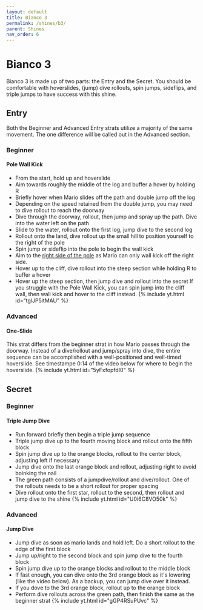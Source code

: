 ```yaml
---
layout: default 
title: Bianco 3
permalink: /shines/b3/
parent: Shines
nav_order: 6
---
```

# Bianco 3
Bianco 3 is made up of two parts: the Entry and the Secret. You should be comfortable with hoverslides, (jump) dive rollouts, spin jumps, sideflips, and triple jumps to have success with this shine.
## Entry
Both the Beginner and Advanced Entry strats utilize a majority of the same movement. The one difference will be called out in the Advanced section.
### Beginner
#### Pole Wall Kick
- From the start, hold up and hoverslide
- Aim towards roughly the middle of the log and buffer a hover by holding R
- Briefly hover when Mario slides off the path and double jump off the log
- Depending on the speed retained from the double jump, you may need to dive rollout to reach the doorway
- Dive through the doorway, rollout, then jump and spray up the path. Dive into the water left on the path
- Slide to the water, rollout onto the first log, jump dive to the second log
- Rollout onto the land, dive rollout up the small hill to position yourself to the right of the pole
- Spin jump or sideflip into the pole to begin the wall kick
- Aim to the [right side of the pole](https://cdn.discordapp.com/attachments/941086197885833266/1029200667119730708/unknown.png) as Mario can only wall kick off the right side.
- Hover up to the cliff, dive rollout into the steep section while holding R to buffer a hover
- Hover up the steep section, then jump dive and rollout into the secret
If you struggle with the Pole Wall Kick, you can spin jump into the cliff wall, then wall kick and hover to the cliff instead.
{% include yt.html id="tglJP5itMAU" %}
### Advanced
#### One-Slide
This strat differs from the beginner strat in how Mario passes through the doorway. Instead of a dive/rollout and jump/spray into dive, the entire sequence can be accomplished with a well-positioned and well-timed hoverslide. See timestampe 0:14 of the video below for where to begin the hoverslide.
{% include yt.html id="5yFxfopfdI0" %}
## Secret

### Beginner
#### Triple Jump Dive
- Run forward briefly then begin a triple jump sequence
- Triple jump dive up to the fourth moving block and rollout onto the fifth block
- Spin jump dive up to the orange blocks, rollout to the center block, adjusting left if necessary
- Jump dive onto the last orange block and rollout, adjusting right to avoid boinking the nail
- The green path consists of a jumpdive/rollout and dive/rollout. One of the rollouts needs to be a short rollout for proper spacing
- Dive rollout onto the first star, rollout to the second, then rollout and jump dive to the shine
{% include yt.html id="U0i6C8VO50k" %}
### Advanced
#### Jump Dive
- Jump dive as soon as mario lands and hold left. Do a short rollout to the edge of the first block
- Jump up/right to the second block and spin jump dive to the fourth block
- Spin jump dive up to the orange blocks and rollout to the middle block
- If fast enough, you can dive onto the 3rd orange block as it's lowering (like the video below). As a backup, you can jump dive over it instead.
- If you dove to the 3rd orange block, rollout up to the orange block
- Perform dive rollouts across the green path, then finish the same as the beginner strat
{% include yt.html id="gGP4RSuPUvc" %}
